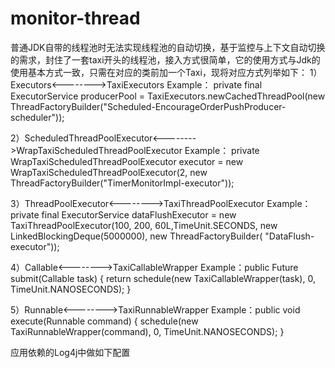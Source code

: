 # monitor-thread
 普通JDK自带的线程池时无法实现线程池的自动切换，基于监控与上下文自动切换的需求，封住了一套taxi开头的线程池，接入方式很简单，它的使用方式与Jdk的使用基本方式一致，只需在对应的类前加一个Taxi，现将对应方式列举如下：
1）Executors<-------->TaxiExecutors 
     Example：     private final ExecutorService producerPool = TaxiExecutors.newCachedThreadPool(new ThreadFactoryBuilder("Scheduled-EncourageOrderPushProducer-scheduler"));
     
2）ScheduledThreadPoolExecutor<-------->WrapTaxiScheduledThreadPoolExecutor
      Example：   private WrapTaxiScheduledThreadPoolExecutor executor = new WrapTaxiScheduledThreadPoolExecutor(2, new ThreadFactoryBuilder("TimerMonitorImpl-executor"));
      
3）ThreadPoolExecutor<-------->TaxiThreadPoolExecutor
      Example：private final ExecutorService dataFlushExecutor = new TaxiThreadPoolExecutor(100, 200, 60L,TimeUnit.SECONDS, new LinkedBlockingDeque<Runnable>(5000000), new ThreadFactoryBuilder(
      "DataFlush-executor"));
      
4）Callable<-------->TaxiCallableWrapper
      Example：public <T> Future<T> submit(Callable<T> task) {
                       return schedule(new TaxiCallableWrapper<T>(task), 0, TimeUnit.NANOSECONDS);
                        }
                        
5）Runnable<-------->TaxiRunnableWrapper
    Example：public void execute(Runnable command) {
                     schedule(new TaxiRunnableWrapper(command), 0, TimeUnit.NANOSECONDS);
                     }
                     
应用依赖的Log4j中做如下配置
<appender name="treadPoolRun" class="org.apache.log4j.DailyRollingFileAppender">
<param name="Encoding" value="UTF-8" />
<param name="File" value="${log.dir}/treadPoolRun.log" />
<param name="Append" value="true" />
<param name="DatePattern" value="'.'yyyy-MM-dd" />
<layout class="org.apache.log4j.PatternLayout">
<param name="ConversionPattern" value="%d{yyyy-MM-dd HH:mm:ss},%m%n" />
</layout>
</appender>
<appender name="treadPoolRunAsync" class="org.apache.log4j.AsyncAppender">
<param name="bufferSize" value="10000" />
<param name="blocking" value="false" />
<appender-ref ref="treadPoolRun" />
</appender>
<appender name="treadPoolSta" class="org.apache.log4j.DailyRollingFileAppender">
<param name="Encoding" value="UTF-8" />
<param name="File" value="${log.dir}/treadPoolSta.log" />
<param name="Append" value="true" />
<param name="DatePattern" value="'.'yyyy-MM-dd" />
<layout class="org.apache.log4j.PatternLayout">
<param name="ConversionPattern" value="%d{yyyy-MM-dd HH:mm:ss},%m%n" />
</layout>
</appender>
<logger name="treadPoolRunLogger" additivity="false">
<level value="INFO" />
<appender-ref ref="treadPoolRunAsync" />
</logger>
<logger name="treadPoolStaLogger" additivity="false">
<level value="INFO" />
<appender-ref ref="treadPoolSta" />
</logger>
